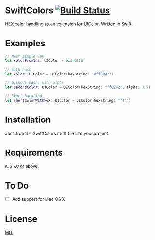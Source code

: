 SwiftColors [![Build Status](https://travis-ci.org/thii/SwiftColors.png)](https://travis-ci.org/thii/SwiftColors)
===========

HEX color handling as an extension for UIColor. Written in Swift.

# Examples
``` swift
// Most simple way
let colorFromInt: UIColor = 0x3ab976

// With hash
let color: UIColor = UIColor(hexString: "#ff8942")

// Without hash, with alpha
let secondColor: UIColor = UIColor(hexString: "ff8942", alpha: 0.5)

// Short handling
let shortColorWithHex: UIColor = UIColor(hexString: "fff")
```

# Installation
Just drop the SwiftColors.swift file into your project.

# Requirements
iOS 7.0 or above.

# To Do
* [ ] Add support for Mac OS X

# License
[MIT](http://thi.mit-license.org/)
